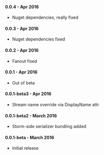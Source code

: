 #### 0.0.4 - Apr 2016
* Nuget dependencies, really fixed

#### 0.0.3 - Apr 2016
* Nuget dependencies fixed

#### 0.0.2 - Apr 2016
* Fanout fixed

#### 0.0.1 - Apr 2016
* Out of beta

#### 0.0.1-beta3 - Apr 2016
* Stream name override via DisplayName attr

#### 0.0.1-beta2 - March 2016
* Storm-side serializer bundling added

#### 0.0.1-beta - March 2016
* Initial release
